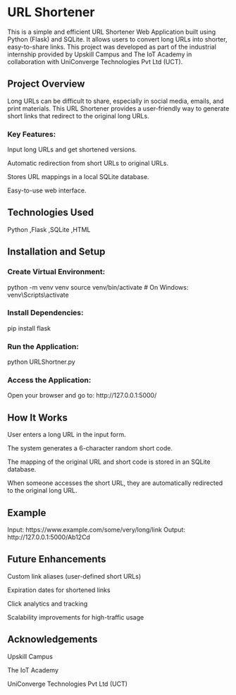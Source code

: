 <h1>URL Shortener</h1>

This is a simple and efficient URL Shortener Web Application built using Python (Flask) and SQLite. It allows users to convert long URLs into shorter, easy-to-share links. This project was developed as part of the industrial internship provided by Upskill Campus and The IoT Academy in collaboration with UniConverge Technologies Pvt Ltd (UCT).


<h2>Project Overview</h2>
Long URLs can be difficult to share, especially in social media, emails, and print materials. This URL Shortener provides a user-friendly way to generate short links that redirect to the original long URLs.

<h3>Key Features:</h3>
Input long URLs and get shortened versions.

Automatic redirection from short URLs to original URLs.

Stores URL mappings in a local SQLite database.

Easy-to-use web interface.

<h2>Technologies Used</h2>

Python
,Flask
,SQLite
,HTML

<h2>Installation and Setup</h2>
<h3>Create Virtual Environment:</h3>
python -m venv venv
source venv/bin/activate  # On Windows: venv\Scripts\activate

<h3>Install Dependencies:</h3>
pip install flask

<h3>Run the Application:</h3>
python URLShortner.py

<h3>Access the Application:</h3>
Open your browser and go to:
http://127.0.0.1:5000/

<h2>How It Works</h2>
User enters a long URL in the input form.

The system generates a 6-character random short code.

The mapping of the original URL and short code is stored in an SQLite database.

When someone accesses the short URL, they are automatically redirected to the original long URL.

<h2>Example</h2>
Input:  https://www.example.com/some/very/long/link
Output: http://127.0.0.1:5000/Ab12Cd

<h2>Future Enhancements</h2>

Custom link aliases (user-defined short URLs)

Expiration dates for shortened links

Click analytics and tracking

Scalability improvements for high-traffic usage


<h2>Acknowledgements</h2>
Upskill Campus

The IoT Academy

UniConverge Technologies Pvt Ltd (UCT)
